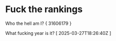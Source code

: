 # Fuck the rankings

Who the hell am I?
{ 31606179 }

What fucking year is it?
[ 2025-03-27T18:26:40Z ]
